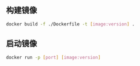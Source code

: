 ## 构建镜像
```sh
docker build -f ./Dockerfile -t [image:version] .
```


## 启动镜像

```sh
docker run -p [port] [image:version]
```